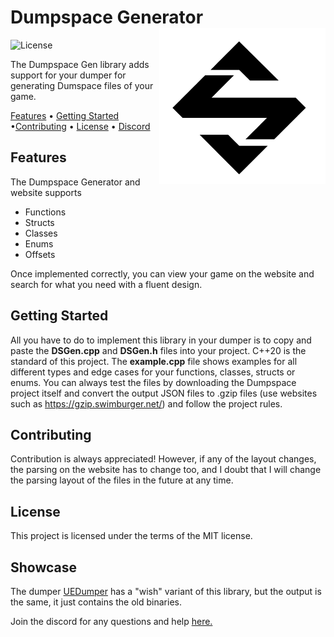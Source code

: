 <h1 align="left">Dumpspace Generator<br /><img src="logo.png?raw=true" alt="Logo" height="250px" align="right" /></h1>
<p align="left"><img src="https://img.shields.io/github/license/Spuckwaffel/Dumpspace-Gen" alt="License" /></p>
<p>The Dumpspace Gen library adds support for your dumper for generating Dumspace files of your game.</p>
<p><a href="#features">Features</a> &bull; <a href="#getting-started">Getting Started</a> &bull;<a href="#contributing">Contributing</a> &bull; <a href="#license">License</a> &bull; <a href="https://discord.gg/KQrEsbJ7cH">Discord</a></p>
<h2>Features</h2>
<p>The Dumpspace Generator and website supports</p>
<ul>
<li>Functions</li>
<li>Structs</li>
<li>Classes</li>
<li>Enums</li>
<li>Offsets</li>
</ul>
<p>Once implemented correctly, you can view your game on the website and search for what you need with a fluent design.</p>
<h2>Getting Started</h2>
<p>All you have to do to implement this library in your dumper is to copy and paste the&nbsp;<strong>DSGen.cpp</strong> and&nbsp;<strong>DSGen.h</strong> files into your project. C++20 is the standard of this project. The <strong>example.cpp</strong> file shows examples for all different types and edge cases for your functions, classes, structs or enums. You can always test the files by downloading the Dumpspace project itself and convert the output JSON files to .gzip files (use websites such as <a href="https://gzip.swimburger.net/">https://gzip.swimburger.net/</a>) and follow the project rules.</p>
<h2>Contributing</h2>
<p>Contribution is always appreciated! However, if any of the layout changes, the parsing on the website has to change too, and I doubt that I will change the parsing layout of the files in the future at any time.&nbsp;</p>
<h2>License</h2>
<p>This project is licensed under the terms of the MIT license.</p>
<h2>Showcase</h2>
<p>The dumper <a href="https://github.com/Spuckwaffel/UEDumper">UEDumper</a> has a "wish" variant of this library, but the output is the same, it just contains the old binaries.</p>
<p>Join the discord for any questions and help <a href="https://discord.gg/KQrEsbJ7cH">here.</a></p>
